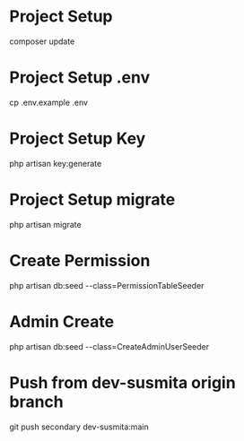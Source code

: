 # Project Setup
composer update
# Project Setup .env
cp .env.example .env
# Project Setup Key
php artisan key:generate
# Project Setup migrate
php artisan migrate
# Create Permission
php artisan db:seed --class=PermissionTableSeeder
# Admin Create
php artisan db:seed --class=CreateAdminUserSeeder
# Push from dev-susmita origin branch
git push secondary dev-susmita:main


